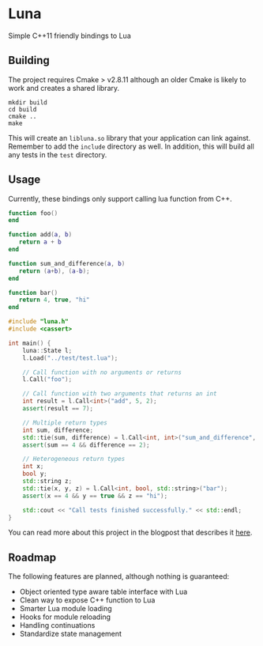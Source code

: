 # Luna

Simple C++11 friendly bindings to Lua

## Building

The project requires Cmake > v2.8.11 although an older Cmake is likely
to work and creates a shared library.

```
mkdir build
cd build
cmake ..
make
```

This will create an `libluna.so` library that your application can
link against. Remember to add the `include` directory as well. In
addition, this will build all any tests in the `test` directory.

## Usage

Currently, these bindings only support calling lua function from C++.

```lua
function foo()
end

function add(a, b)
   return a + b
end

function sum_and_difference(a, b)
   return (a+b), (a-b);
end

function bar()
   return 4, true, "hi"
end
```

```c++
#include "luna.h"
#include <cassert>

int main() {
    luna::State l;
    l.Load("../test/test.lua");

    // Call function with no arguments or returns
    l.Call("foo");

    // Call function with two arguments that returns an int
    int result = l.Call<int>("add", 5, 2);
    assert(result == 7);

    // Multiple return types
    int sum, difference;
    std::tie(sum, difference) = l.Call<int, int>("sum_and_difference", 3, 1);
    assert(sum == 4 && difference == 2);

    // Heterogeneous return types
    int x;
    bool y;
    std::string z;
    std::tie(x, y, z) = l.Call<int, bool, std::string>("bar");
    assert(x == 4 && y == true && z == "hi");

    std::cout << "Call tests finished successfully." << std::endl;
}
```

You can read more about this project in the blogpost that describes it [here](http://www.jeremyong.com/blog/2014/01/10/interfacing-lua-with-templates-in-c-plus-plus-11/).

## Roadmap

The following features are planned, although nothing is guaranteed:

- Object oriented type aware table interface with Lua
- Clean way to expose C++ function to Lua
- Smarter Lua module loading
- Hooks for module reloading
- Handling continuations
- Standardize state management
